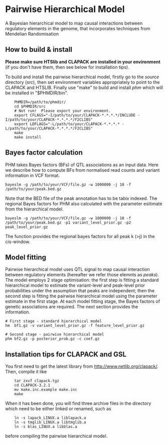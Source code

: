 # Pairwise Hierarchical Model
A Bayesian hierarchical model to map causal interactions between regulatory elements in the genome, that incorporates techniques from Mendelian Randomisation

## How to build & install
**Please make sure HTSlib and CLAPACK are installed in your environment** (if you don't have them, then see below for installation tips).

To build and install the pairwise hierarchical model, firstly go to the _source_ directory (*src*), then set environment variables appropriately to point to the CLAPACK and HTSLIB.  Finally use "make" to build and install *phm* which will be installed in "$PHMDIR/bin".

        PHMDIR=/path/to/phmdir/
        cd $PHMDIR/src
        # Not run!  Please export your environment.
        export CFLAGS="-I/path/to/your/CLAPACK-*.*.*.*/INCLUDE -I/path/to/your/CLAPACK-*.*.*.*/F2CLIBS"
        export LDFLAGS="-L/path/to/your/CLAPACK-*.*.*.* -L/path/to/your/CLAPACK-*.*.*.*/F2CLIBS"
        make
        make install

## Bayes factor calculation

PHM takes Bayes factors (BFs) of QTL associations as an input data. Here we describe how to compute BFs from normalised read counts and variant information in VCF format.

	bayeslm -g /path/to/your/VCF/file.gz -w 1000000 -j 10 -f /path/to/your/peak.bed.gz

Note that the BED file of the peak annotation has to be tabix indexed. The regional Bayes factors for PHM also calculated with the parameter esitimate from the hierarchical model.

	bayeslm -g /path/to/your/VCF/file.gz -w 1000000 -j 10 -f /path/to/your/peak.bed.gz -p1 variant_level_prior.gz -p2 peak_level_prior.gz

The function provides the regional bayes factors for all peak k (>j) in the cis-window.

## Model fitting

Pairwise hierarchical model uses QTL signal to map causal interaction between regulatory elements (hereafter we refer those elemnts as *peaks*). The model employs 2 stage optimisation: the first step is fitting a standard hierarchical model to estimate the variant-level and peak-level prior probabilities under the assumption that peaks are independent; then the second step is fitting the pairwise hierarchical model using the parameter estimate in the first stage. At each model fitting stage, the Bayes factors of genetic associations are required. The next section provides the information. 

	# First stage - standard hierarchical model
	hm  bf1.gz -v variant_level_prior.gz -f feature_level_prior.gz

	# Second stage - pairwise hierarchical model
	phm bf2.gz -p posterior_prob.gz -c coef.gz

## Installation tips for CLAPACK and GSL

You first need to get the latest library from http://www.netlib.org/clapack/.  Then, compile it like

        tar zxvf clapack.tgz
        cd CLAPACK-3.2.1
        mv make.inc.example make.inc
        make

When it has been done, you will find three archive files in the directory which need to be either linked or renamed, such as

        ln -s lapack_LINUX.a liblapack.a
        ln -s tmglib_LINUX.a libtmglib.a
        ln -s blas_LINUX.a libblas.a

before compiling the pairwise hierarchical model.
